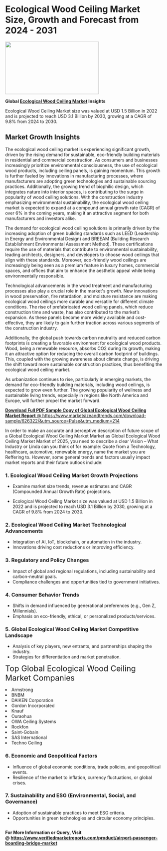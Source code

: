 <H1>Ecological Wood Ceiling Market Size, Growth and Forecast from 2024 - 2031</H1><img class="aligncenter size-medium wp-image-584254" src="https://thirdeyenews.in/wp-content/uploads/2024/09/Global-Market-Research-300x168.jpeg" alt="" width="300" height="168" /><p><strong>Global&nbsp;<a href="https://www.marketsizeandtrends.com/download-sample/626322/&amp;utm_source=Pulse&amp;utm_medium=214">Ecological Wood Ceiling Market</a> Insights</strong></p><p>Ecological Wood Ceiling Market size was valued at USD 1.5 Billion in 2022 and is projected to reach USD 3.1 Billion by 2030, growing at a CAGR of 9.8% from 2024 to 2030.</p><p><h2>Market Growth Insights</h2> <p>The ecological wood ceiling market is experiencing significant growth, driven by the rising demand for sustainable, eco-friendly building materials in residential and commercial construction. As consumers and businesses increasingly prioritize environmental consciousness, the use of ecological wood products, including ceiling panels, is gaining momentum. This growth is further fueled by innovations in manufacturing processes, where manufacturers are adopting green technologies and sustainable sourcing practices. Additionally, the growing trend of biophilic design, which integrates nature into interior spaces, is contributing to the surge in popularity of wood ceiling solutions. With the construction industry emphasizing environmental sustainability, the ecological wood ceiling market is expected to expand at a compound annual growth rate (CAGR) of over 6% in the coming years, making it an attractive segment for both manufacturers and investors alike.</p> <p><a href="#"></a></p> <p>The demand for ecological wood ceiling solutions is primarily driven by the increasing adoption of green building standards such as LEED (Leadership in Energy and Environmental Design) and BREEAM (Building Research Establishment Environmental Assessment Method). These certifications require the use of materials that contribute to environmental sustainability, leading architects, designers, and developers to choose wood ceilings that align with these standards. Moreover, eco-friendly wood ceilings are increasingly being seen as a premium feature in luxury homes, commercial spaces, and offices that aim to enhance the aesthetic appeal while being environmentally responsible.</p> <p>Technological advancements in the wood treatment and manufacturing processes also play a crucial role in the market's growth. New innovations in wood preservation, fire retardation, and moisture resistance are making ecological wood ceilings more durable and versatile for different climate conditions. The rise of prefabricated wood ceiling panels, which reduce construction time and waste, has also contributed to the market’s expansion. As these panels become more widely available and cost-effective, they are likely to gain further traction across various segments of the construction industry.</p> <p>Additionally, the global push towards carbon neutrality and reduced carbon footprints is creating a favorable environment for ecological wood products. Wood, being a renewable resource, absorbs CO2 during its growth, making it an attractive option for reducing the overall carbon footprint of buildings. This, coupled with the growing awareness about climate change, is driving the shift toward more sustainable construction practices, thus benefiting the ecological wood ceiling market.</p> <p>As urbanization continues to rise, particularly in emerging markets, the demand for eco-friendly building materials, including wood ceilings, is expected to grow even further. The growing popularity of wellness and sustainable living trends, especially in regions like North America and Europe, will further propel the market forward.</p> <p><a href="#"></p><p><span class=""><strong>Download Full PDF Sample Copy of Global Ecological Wood Ceiling Market Report</strong> @ <a href="https://www.marketsizeandtrends.com/download-sample/626322/&amp;utm_source=Pulse&amp;utm_medium=214" target="_blank">https://www.marketsizeandtrends.com/download-sample/626322/&amp;utm_source=Pulse&amp;utm_medium=214</a></span></p><p>In order to make an accurate and perceptive description of future scope of a Global&nbsp;Ecological Wood Ceiling Market Market as Global&nbsp;Ecological Wood Ceiling Market Market of 2025, you need to describe a clear Vision &ndash; What Industry or Linda can you think of for example: Quote from a Technology, healthcare, automotive, renewable energy, name the market you are Reffering to. However, some general trends and factors usually impact market reports and their future outlook include:</p><h3>1.&nbsp;<strong>Ecological Wood Ceiling Market Growth Projections</strong></h3><ul><li>Examine market size trends, revenue estimates and CAGR (Compounded Annual Growth Rate) projections.</li><li><p>Ecological Wood Ceiling Market size was valued at USD 1.5 Billion in 2022 and is projected to reach USD 3.1 Billion by 2030, growing at a CAGR of 9.8% from 2024 to 2030.</p></li></ul><h3>2.&nbsp;<strong>Ecological Wood Ceiling Market Technological Advancements</strong></h3><ul><li>Integration of AI, IoT, blockchain, or automation in the industry.</li><li>Innovations driving cost reductions or improving efficiency.</li></ul><h3>3.&nbsp;<strong>Regulatory and Policy Changes</strong></h3><ul><li>Impact of global and regional regulations, including sustainability and carbon-neutral goals.</li><li>Compliance challenges and opportunities tied to government initiatives.</li></ul><h3>4.&nbsp;<strong>Consumer Behavior Trends</strong></h3><ul><li>Shifts in demand influenced by generational preferences (e.g., Gen Z, Millennials).</li><li>Emphasis on eco-friendly, ethical, or personalized products/services.</li></ul><h3>5.&nbsp;<strong>Global Ecological Wood Ceiling Market Competitive Landscape</strong></h3><ul><li>Analysis of key players, new entrants, and partnerships shaping the industry.</li><li>Strategies for differentiation and market penetration.</li></ul><p data-pm-slice="1 1 []"><span style="color: inherit; font-family: inherit; font-size: 25px;">Top Global Ecological Wood Ceiling Market Companies</span></p><div class="" data-test-id=""><p><li>Armstrong</li><li> BNBM</li><li> DAIKEN Corporation</li><li> Gordon Incorporated</li><li> Knauf</li><li> Ouraohua</li><li> OWA Ceiling Systems</li><li> Rockfon</li><li> Saint-Gobain</li><li> SAS International</li><li> Techno Ceiling</li></p></div><h3>6.&nbsp;<strong>Economic and Geopolitical Factors</strong></h3><ul><li>Influence of global economic conditions, trade policies, and geopolitical events.</li><li>Resilience of the market to inflation, currency fluctuations, or global crises.</li></ul><h3>7.&nbsp;<strong>Sustainability and ESG (Environmental, Social, and Governance)</strong></h3><ul><li>Adoption of sustainable practices to meet ESG criteria.</li><li>Opportunities in green technologies and circular economy principles.</li></ul><h2><strong style="font-size: 14px;">For More Information or Query, Visit @&nbsp;</strong><a style="background-color: #ffffff; font-size: 14px;" href="https://www.marketsizeandtrends.com/report/ecological-wood-ceiling-market/" target="_blank">https://www.verifiedmarketreports.com/product/airport-passenger-boarding-bridge-market</a></h2>

